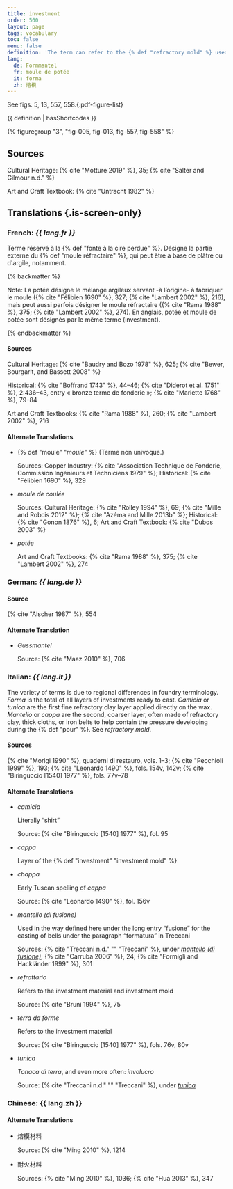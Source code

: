 ```yaml
---
title: investment
order: 560
layout: page
tags: vocabulary
toc: false
menu: false
definition: 'The term can refer to the {% def "refractory mold" %} used in the {% def "lost-wax casting" %} process or to the material used to make that mold. It also denotes the process of coating or embedding the wax {% def "model" %} in this material and is applicable to clay-based, plaster-based, and ceramic shell molds. In all of these, the first layers have a special, fine consistency that is designed to pick up the detail and avoid problems during casting; the later layers are coarser. Clay-based investment may also be referred to as “loam.” The investment is destroyed to free the {% def "bronze" "cast bronze" %}.'
lang:
  de: Formmantel
  fr: moule de potée
  it: forma
  zh: 熔模
---
```


See figs. 5, 13, 557, 558.{.pdf-figure-list}

{{ definition | hasShortcodes }}

{% figuregroup "3", "fig-005, fig-013, fig-557, fig-558" %}

## Sources

Cultural Heritage: {% cite "Motture 2019" %}, 35; {% cite "Salter and Gilmour n.d." %}

Art and Craft Textbook: {% cite "Untracht 1982" %}

## Translations {.is-screen-only}

<div class="accordion">

### **French**: *{{ lang.fr }}*

Terme réservé à la {% def "fonte à la cire perdue" %}. Désigne la partie externe du {% def "moule réfractaire" %}, qui peut être à base de plâtre ou d'argile, notamment.

{% backmatter %}

Note: La potée désigne le mélange argileux servant -à l’origine- à fabriquer le moule ({% cite "Félibien 1690" %}, 327; {% cite "Lambert 2002" %}, 216), mais peut aussi parfois désigner le moule réfractaire ({% cite "Rama 1988" %}, 375; {% cite "Lambert 2002" %}, 274). En anglais, potée et moule de potée sont désignés par le même terme (investment).

{% endbackmatter %}

#### Sources

Cultural Heritage: {% cite "Baudry and Bozo 1978" %}, 625; {% cite "Bewer, Bourgarit, and Bassett 2008" %}

Historical: {% cite "Boffrand 1743" %}, 44–46; {% cite "Diderot et al. 1751" %}, 2:436–43, entry « bronze terme de fonderie »; {% cite "Mariette 1768" %}, 79–84

Art and Craft Textbooks: {% cite "Rama 1988" %}, 260; {% cite "Lambert 2002" %}, 216

#### Alternate Translations

- {% def "moule" "*moule*" %} (Terme non univoque.)

    Sources: Copper Industry: {% cite "Association Technique de Fonderie, Commission Ingénieurs et Techniciens 1979" %}; Historical: {% cite "Félibien 1690" %}, 329

- *moule de coulée*

    Sources: Cultural Heritage: {% cite "Rolley 1994" %}, 69; {% cite "Mille and Robcis 2012" %}; {% cite "Azéma and Mille 2013b" %}; Historical: {% cite "Gonon 1876" %}, 6; Art and Craft Textbook: {% cite "Dubos 2003" %}

- *potée*

    Art and Craft Textbooks: {% cite "Rama 1988" %}, 375; {% cite "Lambert 2002" %}, 274

### **German**: *{{ lang.de }}*

#### Source

{% cite "Alscher 1987" %}, 554

#### Alternate Translation

- *Gussmantel*

    Source: {% cite "Maaz 2010" %}, 706

### **Italian**: *{{ lang.it }}*

The variety of terms is due to regional differences in foundry terminology. *Forma* is the total of all layers of investments ready to cast. *Camicia* or *tunica* are the first fine refractory clay layer applied directly on the wax. *Mantello* or *cappa* are the second, coarser layer, often made of refractory clay, thick cloths, or iron belts to help contain the pressure developing during the {% def "pour" %}. See *refractory mold*.

#### Sources

{% cite "Morigi 1990" %}, quaderni di restauro, vols. 1–3; {% cite "Pecchioli 1999" %}, 193; {% cite "Leonardo 1490" %}, fols. 154v, 142v; {% cite "Biringuccio [1540] 1977" %}, fols. 77v–78

#### Alternate Translations

- *camicia*

    Literally “shirt”

    Source: {% cite "Biringuccio [1540] 1977" %}, fol. 95

- *cappa*

    Layer of the {% def "investment" "investment mold" %}

- *chappa*

    Early Tuscan spelling of *cappa*

    Source: {% cite "Leonardo 1490" %}, fol. 156v

- *mantello (di fusione)*

    Used in the way defined here under the long entry “fusione” for the casting of bells under the paragraph “formatura” in Treccani

    Sources: {% cite "Treccani n.d." "" "Treccani" %}, under [*mantello (di fusione)*](https://www.treccani.it/enciclopedia/fusione_%28Enciclopedia-Italiana%29/); {% cite "Carruba 2006" %}, 24; {% cite "Formigli and Hackländer 1999" %}, 301

- *refrattario*

    Refers to the investment material and investment mold

    Source: {% cite "Bruni 1994" %}, 75

- *terra da forme*

    Refers to the investment material

    Source: {% cite "Biringuccio [1540] 1977" %}, fols. 76v, 80v

- *tunica*

    *Tonaca di terra*, and even more often: *involucro*

    Source: {% cite "Treccani n.d." "" "Treccani" %}, under [*tunica*](https://www.treccani.it/enciclopedia/fusione_%28Enciclopedia-Italiana%29/)

### **Chinese**: {{ lang.zh }}

#### Alternate Translations

- 熔模材料

    Source: {% cite "Ming 2010" %}, 1214

- 耐火材料

    Sources: {% cite "Ming 2010" %}, 1036; {% cite "Hua 2013" %}, 347

</div>
